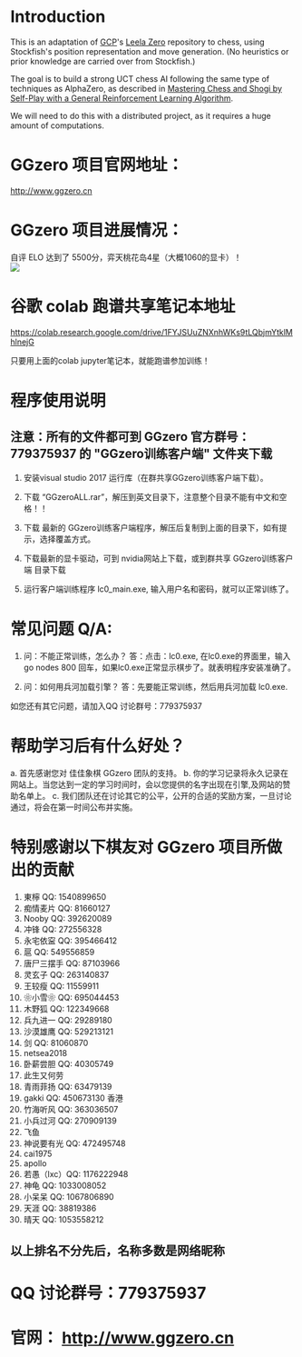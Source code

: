 

# Introduction

This is an adaptation of [GCP](https://github.com/gcp)'s [Leela Zero](https://github.com/gcp/leela-zero/) repository to chess, using Stockfish's position representation and move generation. (No heuristics or prior knowledge are carried over from Stockfish.)

The goal is to build a strong UCT chess AI following the same type of techniques as AlphaZero, as described in [Mastering Chess and Shogi by Self-Play with a General Reinforcement Learning Algorithm](https://arxiv.org/abs/1712.01815).

We will need to do this with a distributed project, as it requires a huge amount of computations.

# GGzero 项目官网地址：

http://www.ggzero.cn

# GGzero 项目进展情况：

  自评 ELO 达到了 5500分，弈天桃花岛4星（大概1060的显卡）！  
  ![](https://github.com/leedavid/leela-chess-to-Chinese-Chess/blob/master/total-elo.jpg)

# 谷歌 colab 跑谱共享笔记本地址

https://colab.research.google.com/drive/1FYJSUuZNXnhWKs9tLQbjmYtklMhlnejG

只要用上面的colab jupyter笔记本，就能跑谱参加训练！

# 程序使用说明

  ## 注意：所有的文件都可到 GGzero 官方群号：779375937 的 "GGzero训练客户端" 文件夹下载

1. 安装visual studio 2017 运行库（在群共享GGzero训练客户端下载）。

2. 下载 “GGzeroALL.rar”，解压到英文目录下，注意整个目录不能有中文和空格！！

3. 下载 最新的 GGzero训练客户端程序，解压后复制到上面的目录下，如有提示，选择覆盖方式。

4. 下载最新的显卡驱动，可到 nvidia网站上下载，或到群共享 GGzero训练客户端 目录下载

5. 运行客户端训练程序 lc0_main.exe, 输入用户名和密码，就可以正常训练了。


# 常见问题 Q/A:

1.  问：不能正常训练，怎么办？
    答：点击：lc0.exe, 在lc0.exe的界面里，输入 go nodes 800 回车，如果lc0.exe正常显示棋步了。就表明程序安装准确了。
    
2.  问：如何用兵河加载引擎？
    答：先要能正常训练，然后用兵河加载 lc0.exe.  

如您还有其它问题，请加入QQ 讨论群号：779375937 


# 帮助学习后有什么好处？
a. 首先感谢您对 	佳佳象棋 GGzero 团队的支持。
b. 你的学习记录将永久记录在网站上。当您达到一定的学习时间时，会以您提供的名字出现在引擎,及网站的赞助名单上。
c. 我们团队还在讨论其它的公平，公开的合适的奖励方案，一旦讨论通过，将会在第一时间公布并实施。

# 特别感谢以下棋友对 GGzero 项目所做出的贡献

 

1. 東檸 QQ: 1540899650
2. 痴情麦片 QQ: 81660127
3. Nooby QQ: 392620089
4. 冲锋 QQ: 272556328
5. 永宅依寍 QQ: 395466412
6. 扈 QQ: 549556859
7. 唐尸三摆手 QQ: 87103966
8. 灵玄子 QQ: 263140837
9. 王较瘦 QQ: 11559911
10. ❀小雪❀ QQ: 695044453
11. 木野狐 QQ: 122349668
12. 兵九进一 QQ: 29289180
13. 沙漠雄鹰 QQ: 529213121
14. 剑 QQ: 81060870
15. netsea2018
16. 卧薪尝胆 QQ: 40305749
17. 此生又何劳
18. 青雨菲扬 QQ: 63479139
19. gakki QQ: 450673130 香港
20. 竹海听风 QQ: 363036507
21. 小兵过河 QQ: 270909139
22. 飞鱼
23. 神说要有光 QQ: 472495748
24. cai1975
25. apollo
26. 若愚（lxc）QQ: 1176222948
27. 神龟 QQ: 1033008052
28. 小呆呆 QQ: 1067806890
29. 天涯 QQ: 38819386
30. 晴天 QQ: 1053558212



## 以上排名不分先后，名称多数是网络昵称

# QQ 讨论群号：779375937
# 官网： http://www.ggzero.cn
